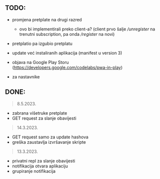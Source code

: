 ## TODO:
- promjena pretplate na drugi razred
    - ovo bi implementirali preko client-a? (client prvo šalje */unregister* na trenutni subscription, pa onda */register* na novi)
- pretplatio pa izgubio pretplatu

- update već instaliranih aplikacija (manifest u version 3)
- objava na Google Play Storu (https://developers.google.com/codelabs/pwa-in-play)
- za nastavnike

## DONE:
> 8.5.2023.
+ zabrana višetruke pretplate
+ GET request za slanje obavijesti

> 14.3.2023.
+ GET request samo za update hashova
+ greška zaustavlja izvršavanje skripte

> 13.3.2023.
+ privatni repl za slanje obavijesti
+ notifikacija otvara aplikaciju
+ grupiranje notifikacija
